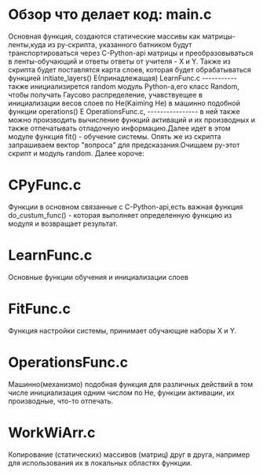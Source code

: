 Обзор что делает код:
main.c
======
Основная функция, создаются статические массивы как матрицы-ленты,куда из py-скрипта, указанного батником
будут транспортироваться через C-Python-api матрицы и преобразовываться в ленты-обучающий и ответы ответы от учителя - X и Y.
Также из скрипта будет поставлятся карта слоев, которая будет обрабатываться
функцией initiate_layers() E(принадлежащая) LearnFunc.c
                                            -----------
также инициализирется random модуль Python-а,его класс Random, чтобы получать Гаусово распределение, учавствуещее
в инициализации весов слоев по He(Kaiming He) в машинно подобной функции operations() E OperationsFunc.c,
                                                                                        ----------------
в ней также можно производить вычисление функций активаций и их производных и также отпечатывать отладочную
информацию.Далее идет в этом модуле функция fit() - обучение системы.
Опять же из скрипта запрашиваем вектор "вопроса" для предсказания.Очищаем py-этот скрипт и модуль random.
Далее короче: 

СPyFunc.c
=========
Функции в основном связанные с C-Python-api,есть важная функция do_custum_func() - которая
выполняет определенную функцию из модуля и возвращает результат.

LearnFunc.c
===========
Основные функции обучения и инициализации слоев

FitFunc.c
=========
Функция настройки системы, принимает обучающие наборы X и Y.

OperationsFunc.c
================
Машинно(механизмо) подобная функция для различных действий в том числе инициализация одним числом по He,
функции активации, их производные, что-то отпечать.

WorkWiArr.c
===========
Копирование (статических) массивов (матриц) друг в друга, например для использования их в локальных
областях функции. 